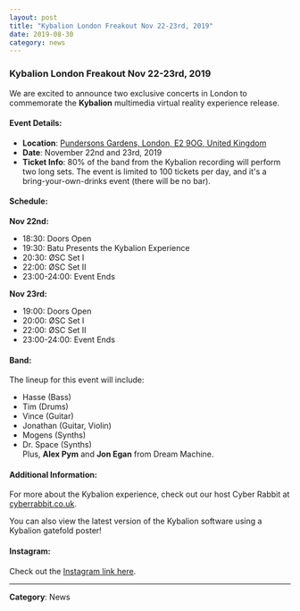 ```yaml
---
layout: post
title: "Kybalion London Freakout Nov 22-23rd, 2019"
date: 2019-08-30
category: news
---
```


### Kybalion London Freakout Nov 22-23rd, 2019

We are excited to announce two exclusive concerts in London to commemorate the **Kybalion** multimedia virtual reality experience release.

#### Event Details:
- **Location**: [Pundersons Gardens, London, E2 9OG, United Kingdom](https://www.batuhanbintas.com/kybalion)
- **Date**: November 22nd and 23rd, 2019
- **Ticket Info**: 80% of the band from the Kybalion recording will perform two long sets. The event is limited to 100 tickets per day, and it's a bring-your-own-drinks event (there will be no bar).

#### Schedule:
**Nov 22nd:**
- 18:30: Doors Open
- 19:30: Batu Presents the Kybalion Experience
- 20:30: ØSC Set I
- 22:00: ØSC Set II
- 23:00-24:00: Event Ends

**Nov 23rd:**
- 19:00: Doors Open
- 20:00: ØSC Set I
- 22:00: ØSC Set II
- 23:00-24:00: Event Ends

#### Band:
The lineup for this event will include:  
- Hasse (Bass)
- Tim (Drums)
- Vince (Guitar)
- Jonathan (Guitar, Violin)
- Mogens (Synths)
- Dr. Space (Synths)  
Plus, **Alex Pym** and **Jon Egan** from Dream Machine.

#### Additional Information:
For more about the Kybalion experience, check out our host Cyber Rabbit at [cyberrabbit.co.uk](http://cyberrabbit.co.uk).

You can also view the latest version of the Kybalion software using a Kybalion gatefold poster!

#### Instagram:
Check out the [Instagram link here](https://www.instagram.com/p/B0g4-c3AMe6/?fbclid=IwAR0vOEbRBkoYJBd_crbYjAnv-1lf034bQSqVo60a2TJ5vZ3vw0fd9vVY9os).

---

**Category**: News
